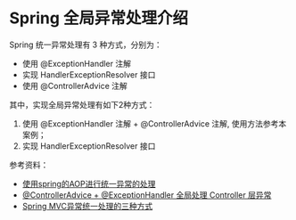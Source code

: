 # Spring 全局异常处理介绍

Spring 统一异常处理有 3 种方式，分别为：

- 使用 @ExceptionHandler 注解
- 实现 HandlerExceptionResolver 接口
- 使用 @ControllerAdvice 注解

其中，实现全局异常处理有如下2种方式：

1. 使用 @ExceptionHandler 注解 + @ControllerAdvice 注解, 使用方法参考本案例；
2. 实现 HandlerExceptionResolver 接口

参考资料：
- [使用spring的AOP进行统一异常的处理](https://blog.csdn.net/weter_drop/article/details/103067641)
- [@ControllerAdvice + @ExceptionHandler 全局处理 Controller 层异常](https://github.com/kinginblue/KingBlogSamples/tree/master/exception-handler)
- [Spring MVC异常统一处理的三种方式](https://www.cnblogs.com/junzi2099/p/7840294.html#_label1)
